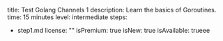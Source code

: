 title: Test Golang Channels 1
description: Learn the basics of Goroutines.
time: 15 minutes
level: intermediate
steps:
- step1.md
license: ""
isPremium: true
isNew: true
isAvailable: trueee
